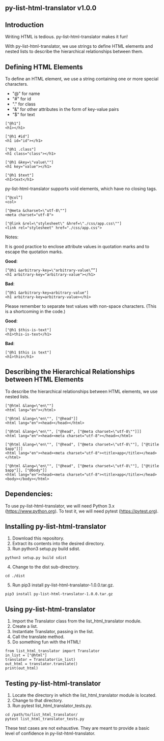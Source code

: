 ## py-list-html-translator v1.0.0

## Introduction

Writing HTML is tedious.  py-list-html-translator makes it fun!

With py-list-html-translator, we use strings to define HTML elements and nested lists to describe the hierarchical relationships between them.

## Defining HTML Elements

To define an HTML element, we use a string containing one or more special characters.

- "@" for name 
- "#" for id 
- "." for class
- "&" for other attributes in the form of key-value pairs
- "$" for text

```
["@h1"]
<h1></h1>

["@h1 #id"]
<h1 id="id"></h1>

["@h1 .class"]
<h1 class="class"></h1>

["@h1 &key=\"value\""]
<h1 key="value"></h1>

["@h1 $text"]
<h1>text</h1>
```

py-list-html-translator supports void elements, which have no closing tags.

```
[“@col”]
<col>

["@meta &charset=\"utf-8\""]
<meta charset="utf-8">

["@link &rel=\"stylesheet\" &href=\"./css/app.css\""] 
<link rel="stylesheet" href="./css/app.css">
```

Notes:

It is good practice to enclose attribute values in quotation marks and to escape the quotation marks.

__Good__:

```
[“@h1 &arbitrary-key=\"arbitrary-value\””] 
<h1 arbitrary-key="arbitrary-value"></h1>
```

__Bad__:

```
[“@h1 &arbitrary-key=arbitrary-value"]
<h1 arbitrary-key=arbitrary-value></h1>
```

Please remember to separate text values with non-space characters.  (This is a shortcoming in the code.) 

__Good__:

```
["@h1 $this-is-text"]
<h1>this-is-text</h1>
```

__Bad__:

```
["@h1 $this is text"]
<h1>this</h1>
```

## Describing the Hierarchical Relationships between HTML Elements

To describe the hierarchical relationships between HTML elements, we use nested lists.

```
["@html &lang=\"en\""]
<html lang="en"></html>

["@html &lang=\"en\"", ["@head"]]
<html lang="en"><head></head></html>

["@html &lang=\"en\"", ["@head", ["@meta charset=\"utf-8\""]]]
<html lang="en"><head><meta charset="utf-8"></head></html>

["@html &lang=\"en\"", ["@head", ["@meta charset=\"utf-8\""], ["@title $app"]]]
<html lang="en"><head><meta charset="utf-8"><title>app</title></head></html>

["@html &lang=\"en\"", ["@head", ["@meta charset=\"utf-8\""], ["@title $app"]], ["@body"]]
<html lang="en"><head><meta charset="utf-8"><title>app</title></head><body></body></html>
```

## Dependencies:

To use py-list-html-translator, we will need Python 3.x (https://www.python.org).  To test it, we will need pytest (https://pytest.org).


## Installing py-list-html-translator

1. Download this repository.
2. Extract its contents into the desired directory.
3. Run python3 setup.py build sdist.

```
python3 setup.py build sdist
```

4. Change to the dist sub-directory.

```
cd ./dist
```

5. Run pip3 install py-list-html-translator-1.0.0.tar.gz.

```
pip3 install py-list-html-translator-1.0.0.tar.gz
```

## Using py-list-html-translator

1. Import the Translator class from the list_html_translator module.
2. Create a list.
3. Instantiate Translator, passing in the list.
4. Call the translate method.
5. Do something fun with the HTML!

```
from list_html_translator import Translator
in_list = ["@html"]
translator = Translator(in_list)
out_html = translator.translate()
print(out_html)
```

## Testing py-list-html-translator

1. Locate the directory in which the list_html_translator module is located.
2. Change to that directory.
3. Run pytest list_html_translator_tests.py.

```
cd /path/to/list_html_translator/
pytest list_html_translator_tests.py
```

These test cases are not exhaustive.  They are meant to provide a basic level of confidence in py-list-html-translator.

